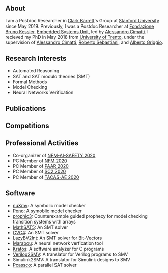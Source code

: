 
## About 

I am a Postdoc Researcher in [Clark Barrett](https://theory.stanford.edu/~barrett/)'s Group
at [Stanford University](https://www.stanford.edu/) since May 2019. 
Previously, I was a Postdoc Researcher at [Fondazione Bruno Kessler](https://www.fbk.eu),
[Embedded Systems Unit](https://es.fbk.eu), led by [Alessandro Cimatti](https://es.fbk.eu/people/cimatti/).
I recieved my PhD in May 2018 from [University of Trento](https://www.unitn.it/),
under the supervision of [Alessandro Cimatti](https://es.fbk.eu/people/cimatti/),
[Roberto Sebastiani](http://disi.unitn.it/rseba/),
and [Alberto Griggio](https://es.fbk.eu/people/griggio/).


## Research Interests
* Automated Reasoning
* SAT and SAT modulo theories (SMT)
* Formal Methods
* Model Checking
* Neural Networks Verification


## Publications


## Competitions


## Professional Activities

* Co-organizer of [NFM-AI-SAFETY 2020](https://sites.google.com/stanford.edu/nfm-ai-safety-20/)
* PC Member of [NFM 2020](https://ti.arc.nasa.gov/events/nfm-2020/)
* PC Member of [PAAR 2020](http://paar2020.gforge.inria.fr/)
* PC Member of [SC2 2020](http://www.sc-square.org/CSA/workshop5.html)
* PC Member of [TACAS-AE 2020](https://www.etaps.org/2020/tacas)


## Software

* [nuXmv](https://nuxmv.fbk.eu/): A symbolic model checker
* [Pono](https://github.com/upscale-project/pono): A symoblic model checker
* [prophic3](https://github.com/makaimann/prophic3): Counterexample guided prophecy for model checking transition systems with arrays
* [MathSAT5](https://mathsat.fbk.eu/): An SMT solver
* [CVC4](https://cvc4.github.io/): An SMT solver
* [LazyBV2Int](https://github.com/yoni206/lazybv2int): An SMT solver for Bit-Vectors
* [Marabou](https://github.com/NeuralNetworkVerification/Marabou): A neural network verfication tool
* [Kratos](https://es.fbk.eu/tools/kratos): A software analyzer for C programs
* [Verilog2SMV](https://es.fbk.eu/tools/verilog2smv): A translator for Verilog programs to SMV
* Simulink2SMV: A translator for Simulink designs to SMV
* [Pcassco](http://tools.computational-logic.org/content/riss.php): A parallel SAT solver

